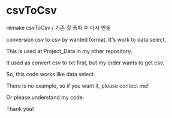 # csvToCsv
remake csvToCsv / 기존 것 폭파 후 다시 만듦

conversion csv to csv by wanted format. It's work to data select.

This is used at Project_Data in my other repository.

It used as convert csv to txt first, but my order wants to get csv.

So, this code works like data select. 

There is no example, so if you want it, please contect me!

Or please understand my code.

Thank you!
